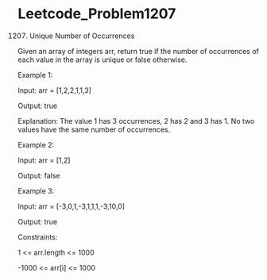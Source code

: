 # Leetcode_Problem1207




1207. Unique Number of Occurrences



Given an array of integers arr, return true if the number of occurrences of each value in the array is unique or false otherwise.

 

Example 1:




Input: arr = [1,2,2,1,1,3]




Output: true




Explanation: The value 1 has 3 occurrences, 2 has 2 and 3 has 1. No two values have the same number of occurrences.




Example 2:




Input: arr = [1,2]




Output: false



Example 3:




Input: arr = [-3,0,1,-3,1,1,1,-3,10,0]




Output: true
 



Constraints:




1 <= arr.length <= 1000




-1000 <= arr[i] <= 1000
